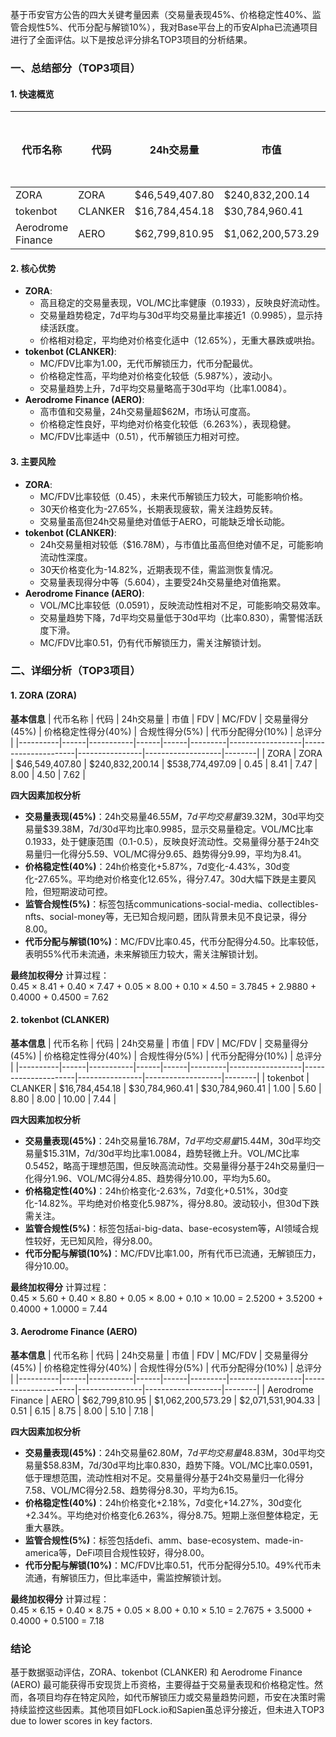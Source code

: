 基于币安官方公告的四大关键考量因素（交易量表现45%、价格稳定性40%、监管合规性5%、代币分配与解锁10%），我对Base平台上的币安Alpha已流通项目进行了全面评估。以下是按总评分排名TOP3项目的分析结果。

### 一、总结部分（TOP3项目）

#### 1. 快速概览
| 代币名称 | 代码 | 24h交易量 | 市值 | 24h交易量/市值 | FDV | MC/FDV | 总评分(1-10分) |
|----------|------|-----------|------|----------------|------|---------|----------------|
| ZORA | ZORA | $46,549,407.80 | $240,832,200.14 | 0.1933 | $538,774,497.09 | 0.45 | 7.62 |
| tokenbot | CLANKER | $16,784,454.18 | $30,784,960.41 | 0.5452 | $30,784,960.41 | 1.00 | 7.44 |
| Aerodrome Finance | AERO | $62,799,810.95 | $1,062,200,573.29 | 0.0591 | $2,071,531,904.33 | 0.51 | 7.18 |

#### 2. 核心优势
- **ZORA**: 
  - 高且稳定的交易量表现，VOL/MC比率健康（0.1933），反映良好流动性。
  - 交易量趋势稳定，7d平均与30d平均交易量比率接近1（0.9985），显示持续活跃度。
  - 价格相对稳定，平均绝对价格变化适中（12.65%），无重大暴跌或哄抬。
- **tokenbot (CLANKER)**:
  - MC/FDV比率为1.00，无代币解锁压力，代币分配最优。
  - 价格稳定性高，平均绝对价格变化较低（5.987%），波动小。
  - 交易量趋势上升，7d平均交易量略高于30d平均（比率1.0084）。
- **Aerodrome Finance (AERO)**:
  - 高市值和交易量，24h交易量超$62M，市场认可度高。
  - 价格稳定性良好，平均绝对价格变化较低（6.263%），表现稳健。
  - MC/FDV比率适中（0.51），代币解锁压力相对可控。

#### 3. 主要风险
- **ZORA**:
  - MC/FDV比率较低（0.45），未来代币解锁压力较大，可能影响价格。
  - 30天价格变化为-27.65%，长期表现疲软，需关注趋势反转。
  - 交易量虽高但24h交易量绝对值低于AERO，可能缺乏增长动能。
- **tokenbot (CLANKER)**:
  - 24h交易量相对较低（$16.78M），与市值比虽高但绝对値不足，可能影响流动性深度。
  - 30天价格变化为-14.82%，近期表现不佳，需监测恢复情况。
  - 交易量表现得分中等（5.604），主要受24h交易量绝对值拖累。
- **Aerodrome Finance (AERO)**:
  - VOL/MC比率较低（0.0591），反映流动性相对不足，可能影响交易效率。
  - 交易量趋势下降，7d平均交易量低于30d平均（比率0.830），需警惕活跃度下滑。
  - MC/FDV比率0.51，仍有代币解锁压力，需关注解锁计划。

### 二、详细分析（TOP3项目）

#### 1. ZORA (ZORA)
**基本信息**
| 代币名称 | 代码 | 24h交易量 | 市值 | FDV | MC/FDV | 交易量得分(45%) | 价格稳定性得分(40%) | 合规性得分(5%) | 代币分配得分(10%) | 总评分 |
|----------|------|-----------|------|------|---------|------------------|---------------------|----------------|-------------------|--------|
| ZORA | ZORA | $46,549,407.80 | $240,832,200.14 | $538,774,497.09 | 0.45 | 8.41 | 7.47 | 8.00 | 4.50 | 7.62 |

**四大因素加权分析**
- **交易量表现(45%)**：24h交易量$46.55M，7d平均交易量$39.32M，30d平均交易量$39.38M，7d/30d平均比率0.9985，显示交易量稳定。VOL/MC比率0.1933，处于健康范围（0.1-0.5），反映良好流动性。交易量得分基于24h交易量归一化得分5.59、VOL/MC得分9.65、趋势得分9.99，平均为8.41。
- **价格稳定性(40%)**：24h价格变化+5.87%，7d变化-4.43%，30d变化-27.65%。平均绝对价格变化12.65%，得分7.47。30d大幅下跌是主要风险，但短期波动可控。
- **监管合规性(5%)**：标签包括communications-social-media、collectibles-nfts、social-money等，无已知合规问题，团队背景未见不良记录，得分8.00。
- **代币分配与解锁(10%)**：MC/FDV比率0.45，代币分配得分4.50。比率较低，表明55%代币未流通，未来解锁压力较大，需关注解锁计划。

**最终加权得分**
计算过程：  
0.45 × 8.41 + 0.40 × 7.47 + 0.05 × 8.00 + 0.10 × 4.50 = 3.7845 + 2.9880 + 0.4000 + 0.4500 = 7.62

#### 2. tokenbot (CLANKER)
**基本信息**
| 代币名称 | 代码 | 24h交易量 | 市值 | FDV | MC/FDV | 交易量得分(45%) | 价格稳定性得分(40%) | 合规性得分(5%) | 代币分配得分(10%) | 总评分 |
|----------|------|-----------|------|------|---------|------------------|---------------------|----------------|-------------------|--------|
| tokenbot | CLANKER | $16,784,454.18 | $30,784,960.41 | $30,784,960.41 | 1.00 | 5.60 | 8.80 | 8.00 | 10.00 | 7.44 |

**四大因素加权分析**
- **交易量表现(45%)**：24h交易量$16.78M，7d平均交易量$15.44M，30d平均交易量$15.31M，7d/30d平均比率1.0084，趋势轻微上升。VOL/MC比率0.5452，略高于理想范围，但反映高流动性。交易量得分基于24h交易量归一化得分1.96、VOL/MC得分4.85、趋势得分10.00，平均为5.60。
- **价格稳定性(40%)**：24h价格变化-2.63%，7d变化+0.51%，30d变化-14.82%。平均绝对价格变化5.987%，得分8.80。波动较小，但30d下跌需关注。
- **监管合规性(5%)**：标签包括ai-big-data、base-ecosystem等，AI领域合规性较好，无已知风险，得分8.00。
- **代币分配与解锁(10%)**：MC/FDV比率1.00，所有代币已流通，无解锁压力，得分10.00。

**最终加权得分**
计算过程：  
0.45 × 5.60 + 0.40 × 8.80 + 0.05 × 8.00 + 0.10 × 10.00 = 2.5200 + 3.5200 + 0.4000 + 1.0000 = 7.44

#### 3. Aerodrome Finance (AERO)
**基本信息**
| 代币名称 | 代码 | 24h交易量 | 市值 | FDV | MC/FDV | 交易量得分(45%) | 价格稳定性得分(40%) | 合规性得分(5%) | 代币分配得分(10%) | 总评分 |
|----------|------|-----------|------|------|---------|------------------|---------------------|----------------|-------------------|--------|
| Aerodrome Finance | AERO | $62,799,810.95 | $1,062,200,573.29 | $2,071,531,904.33 | 0.51 | 6.15 | 8.75 | 8.00 | 5.10 | 7.18 |

**四大因素加权分析**
- **交易量表现(45%)**：24h交易量$62.80M，7d平均交易量$48.83M，30d平均交易量$58.83M，7d/30d平均比率0.830，趋势下降。VOL/MC比率0.0591，低于理想范围，流动性相对不足。交易量得分基于24h交易量归一化得分7.58、VOL/MC得分2.58、趋势得分8.30，平均为6.15。
- **价格稳定性(40%)**：24h价格变化+2.18%，7d变化+14.27%，30d变化+2.34%。平均绝对价格变化6.263%，得分8.75。短期上涨但整体稳定，无重大暴跌。
- **监管合规性(5%)**：标签包括defi、amm、base-ecosystem、made-in-america等，DeFi项目合规性较好，得分8.00。
- **代币分配与解锁(10%)**：MC/FDV比率0.51，代币分配得分5.10。49%代币未流通，有解锁压力，但比率适中，需监控解锁计划。

**最终加权得分**
计算过程：  
0.45 × 6.15 + 0.40 × 8.75 + 0.05 × 8.00 + 0.10 × 5.10 = 2.7675 + 3.5000 + 0.4000 + 0.5100 = 7.18

### 结论
基于数据驱动评估，ZORA、tokenbot (CLANKER) 和 Aerodrome Finance (AERO) 最可能获得币安现货上币资格，主要得益于交易量表现和价格稳定性。然而，各项目均存在特定风险，如代币解锁压力或交易量趋势问题，币安在决策时需持续监控这些因素。其他项目如FLock.io和Sapien虽总评分接近，但未进入TOP3 due to lower scores in key factors.